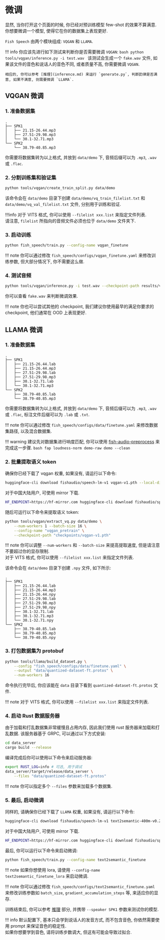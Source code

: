 # 微调

显然, 当你打开这个页面的时候, 你已经对预训练模型 few-shot 的效果不算满意. 你想要微调一个模型, 使得它在你的数据集上表现更好.  

`Fish Speech` 由两个模块组成: `VQGAN` 和 `LLAMA`. 

!!! info 
    你应该先进行如下测试来判断你是否需要微调 `VQGAN`:
    ```bash
    python tools/vqgan/inference.py -i test.wav
    ```
    该测试会生成一个 `fake.wav` 文件, 如果该文件的音色和说话人的音色不同, 或者质量不高, 你需要微调 `VQGAN`.

    相应的, 你可以参考 [推理](inference.md) 来运行 `generate.py`, 判断韵律是否满意, 如果不满意, 则需要微调 `LLAMA`.

## VQGAN 微调
### 1. 准备数据集

```
.
├── SPK1
│   ├── 21.15-26.44.mp3
│   ├── 27.51-29.98.mp3
│   └── 30.1-32.71.mp3
└── SPK2
    └── 38.79-40.85.mp3
```

你需要将数据集转为以上格式, 并放到 `data/demo` 下, 音频后缀可以为 `.mp3`, `.wav` 或 `.flac`.

### 2. 分割训练集和验证集

```bash
python tools/vqgan/create_train_split.py data/demo
```

该命令会在 `data/demo` 目录下创建 `data/demo/vq_train_filelist.txt` 和 `data/demo/vq_val_filelist.txt` 文件, 分别用于训练和验证.  

!!!info
    对于 VITS 格式, 你可以使用 `--filelist xxx.list` 来指定文件列表.  
    请注意, `filelist` 所指向的音频文件必须也位于 `data/demo` 文件夹下.

### 3. 启动训练

```bash
python fish_speech/train.py --config-name vqgan_finetune
```

!!! note
    你可以通过修改 `fish_speech/configs/vqgan_finetune.yaml` 来修改训练参数, 但大部分情况下, 你不需要这么做.

### 4. 测试音频
    
```bash
python tools/vqgan/inference.py -i test.wav --checkpoint-path results/vqgan_finetune/checkpoints/step_000010000.ckpt
```

你可以查看 `fake.wav` 来判断微调效果.

!!! note
    你也可以尝试其他的 checkpoint, 我们建议你使用最早的满足你要求的 checkpoint, 他们通常在 OOD 上表现更好.

## LLAMA 微调
### 1. 准备数据集

```
.
├── SPK1
│   ├── 21.15-26.44.lab
│   ├── 21.15-26.44.mp3
│   ├── 27.51-29.98.lab
│   ├── 27.51-29.98.mp3
│   ├── 30.1-32.71.lab
│   └── 30.1-32.71.mp3
└── SPK2
    ├── 38.79-40.85.lab
    └── 38.79-40.85.mp3
```

你需要将数据集转为以上格式, 并放到 `data/demo` 下, 音频后缀可以为 `.mp3`, `.wav` 或 `.flac`, 标注文件后缀可以为 `.lab` 或 `.txt`.

!!! note
    你可以通过修改 `fish_speech/configs/data/finetune.yaml` 来修改数据集路径, 以及混合数据集.

!!! warning
    建议先对数据集进行响度匹配, 你可以使用 [fish-audio-preprocess](https://github.com/fishaudio/audio-preprocess) 来完成这一步骤. 
    ```bash
    fap loudness-norm demo-raw demo --clean
    ```

### 2. 批量提取语义 token

确保你已经下载了 vqgan 权重, 如果没有, 请运行以下命令:

```bash
huggingface-cli download fishaudio/speech-lm-v1 vqgan-v1.pth --local-dir checkpoints
```

对于中国大陆用户, 可使用 mirror 下载.

```bash
HF_ENDPOINT=https://hf-mirror.com huggingface-cli download fishaudio/speech-lm-v1 vqgan-v1.pth --local-dir checkpoints
```

随后可运行以下命令来提取语义 token:

```bash
python tools/vqgan/extract_vq.py data/demo \
    --num-workers 1 --batch-size 16 \
    --config-name "vqgan_pretrain" \
    --checkpoint-path "checkpoints/vqgan-v1.pth"
```

!!! note
    你可以调整 `--num-workers` 和 `--batch-size` 来提高提取速度, 但是请注意不要超过你的显存限制.  
    对于 VITS 格式, 你可以使用 `--filelist xxx.list` 来指定文件列表.

该命令会在 `data/demo` 目录下创建 `.npy` 文件, 如下所示:

```
.
├── SPK1
│   ├── 21.15-26.44.lab
│   ├── 21.15-26.44.mp3
│   ├── 21.15-26.44.npy
│   ├── 27.51-29.98.lab
│   ├── 27.51-29.98.mp3
│   ├── 27.51-29.98.npy
│   ├── 30.1-32.71.lab
│   ├── 30.1-32.71.mp3
│   └── 30.1-32.71.npy
└── SPK2
    ├── 38.79-40.85.lab
    ├── 38.79-40.85.mp3
    └── 38.79-40.85.npy
```

### 3. 打包数据集为 protobuf

```bash
python tools/llama/build_dataset.py \
    --config "fish_speech/configs/data/finetune.yaml" \
    --output "data/quantized-dataset-ft.protos" \
    --num-workers 16
```

命令执行完毕后, 你应该能在 `data` 目录下看到 `quantized-dataset-ft.protos` 文件.

!!! note
    对于 VITS 格式, 你可以使用 `--filelist xxx.list` 来指定文件列表.

### 4. 启动 Rust 数据服务器

由于加载和打乱数据集非常缓慢且占用内存, 因此我们使用 rust 服务器来加载和打乱数据. 该服务器基于 GRPC, 可以通过以下方式安装:

```bash
cd data_server
cargo build --release
```

编译完成后你可以使用以下命令来启动服务器:

```bash
export RUST_LOG=info # 可选, 用于调试
data_server/target/release/data_server \
    --files "data/quantized-dataset-ft.protos" 
```

!!! note
    你可以指定多个 `--files` 参数来加载多个数据集.

### 5. 最后, 启动微调

同样的, 请确保你已经下载了 `LLAMA` 权重, 如果没有, 请运行以下命令:

```bash
huggingface-cli download fishaudio/speech-lm-v1 text2semantic-400m-v0.2-4k.pth --local-dir checkpoints
```

对于中国大陆用户, 可使用 mirror 下载.

```bash
HF_ENDPOINT=https://hf-mirror.com huggingface-cli download fishaudio/speech-lm-v1 text2semantic-400m-v0.2-4k.pth --local-dir checkpoints
```

最后, 你可以运行以下命令来启动微调:

```bash
python fish_speech/train.py --config-name text2semantic_finetune
```

!!! note
    如果你想使用 lora, 请使用 `--config-name text2semantic_finetune_lora` 来启动微调.

!!! note
    你可以通过修改 `fish_speech/configs/text2semantic_finetune.yaml` 来修改训练参数如 `batch_size`, `gradient_accumulation_steps` 等, 来适应你的显存.

训练结束后, 你可以参考 [推理](inference.md) 部分, 并携带 `--speaker SPK1` 参数来测试你的模型.

!!! info
    默认配置下, 基本只会学到说话人的发音方式, 而不包含音色, 你依然需要使用 prompt 来保证音色的稳定性.  
    如果你想要学到音色, 请将训练步数调大, 但这有可能会导致过拟合.
